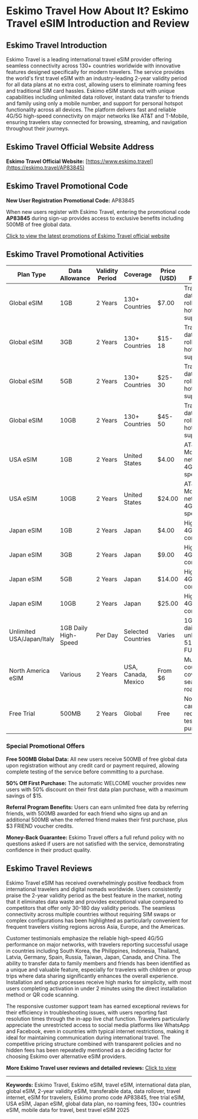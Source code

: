 # Eskimo Travel How About It? Eskimo Travel eSIM Introduction and Review

## Eskimo Travel Introduction

Eskimo Travel is a leading international travel eSIM provider offering seamless connectivity across 130+ countries worldwide with innovative features designed specifically for modern travelers. The service provides the world's first travel eSIM with an industry-leading 2-year validity period for all data plans at no extra cost, allowing users to eliminate roaming fees and traditional SIM card hassles. Eskimo eSIM stands out with unique capabilities including unlimited data rollover, instant data transfer to friends and family using only a mobile number, and support for personal hotspot functionality across all devices. The platform delivers fast and reliable 4G/5G high-speed connectivity on major networks like AT&T and T-Mobile, ensuring travelers stay connected for browsing, streaming, and navigation throughout their journeys.

## Eskimo Travel Official Website Address

**Eskimo Travel Official Website:** [https://www.eskimo.travel](https://eskimo.travel/AP83845)

## Eskimo Travel Promotional Code

**New User Registration Promotional Code:** AP83845

When new users register with Eskimo Travel, entering the promotional code **AP83845** during sign-up provides access to exclusive benefits including 500MB of free global data. 

[Click to view the latest promotions of Eskimo Travel official website](https://eskimo.travel/AP83845)

## Eskimo Travel Promotional Activities

| Plan Type | Data Allowance | Validity Period | Coverage | Price (USD) | Key Features | Purchase Link |
|-----------|---------------|-----------------|----------|-------------|--------------|---------------|
| Global eSIM | 1GB | 2 Years | 130+ Countries | $7.00 | Transferable data, data rollover, hotspot support | [Buy Now](https://eskimo.travel/AP83845) |
| Global eSIM | 3GB | 2 Years | 130+ Countries | $15-18 | Transferable data, data rollover, hotspot support | [Buy Now](https://eskimo.travel/AP83845) |
| Global eSIM | 5GB | 2 Years | 130+ Countries | $25-30 | Transferable data, data rollover, hotspot support | [Buy Now](https://eskimo.travel/AP83845) |
| Global eSIM | 10GB | 2 Years | 130+ Countries | $45-50 | Transferable data, data rollover, hotspot support | [Buy Now](https://eskimo.travel/AP83845) |
| USA eSIM | 1GB | 2 Years | United States | $4.00 | AT&T/T-Mobile networks, 4G/5G speeds | [Buy Now](https://eskimo.travel/AP83845) |
| USA eSIM | 10GB | 2 Years | United States | $24.00 | AT&T/T-Mobile networks, 4G/5G speeds | [Buy Now](https://eskimo.travel/AP83845) |
| Japan eSIM | 1GB | 2 Years | Japan | $4.00 | High-speed 4G/5G connectivity | [Buy Now](https://eskimo.travel/AP83845) |
| Japan eSIM | 3GB | 2 Years | Japan | $9.00 | High-speed 4G/5G connectivity | [Buy Now](https://eskimo.travel/AP83845) |
| Japan eSIM | 5GB | 2 Years | Japan | $14.00 | High-speed 4G/5G connectivity | [Buy Now](https://eskimo.travel/AP83845) |
| Japan eSIM | 10GB | 2 Years | Japan | $25.00 | High-speed 4G/5G connectivity | [Buy Now](https://eskimo.travel/AP83845) |
| Unlimited USA/Japan/Italy | 1GB Daily High-Speed | Per Day | Selected Countries | Varies | 1GB 5G daily + unlimited 512kbps, FUP applies | [Buy Now](https://eskimo.travel/AP83845) |
| North America eSIM | Various | 2 Years | USA, Canada, Mexico | From $6 | Multi-country coverage, seamless roaming | [Buy Now](https://eskimo.travel/AP83845) |
| Free Trial | 500MB | 2 Years | Global | Free | No credit card required, test before purchase | [Sign Up Free](https://eskimo.travel/AP83845) |

### Special Promotional Offers

**Free 500MB Global Data:** All new users receive 500MB of free global data upon registration without any credit card or payment required, allowing complete testing of the service before committing to a purchase.

**50% Off First Purchase:** The automatic WELCOME voucher provides new users with 50% discount on their first data plan purchase, with a maximum savings of $15.

**Referral Program Benefits:** Users can earn unlimited free data by referring friends, with 500MB awarded for each friend who signs up and an additional 500MB when the referred friend makes their first purchase, plus $3 FRIEND voucher credits.

**Money-Back Guarantee:** Eskimo Travel offers a full refund policy with no questions asked if users are not satisfied with the service, demonstrating confidence in their product quality.

## Eskimo Travel Reviews

Eskimo Travel eSIM has received overwhelmingly positive feedback from international travelers and digital nomads worldwide. Users consistently praise the 2-year validity period as the best feature in the market, noting that it eliminates data waste and provides exceptional value compared to competitors that offer only 30-180 day validity periods. The seamless connectivity across multiple countries without requiring SIM swaps or complex configurations has been highlighted as particularly convenient for frequent travelers visiting regions across Asia, Europe, and the Americas.

Customer testimonials emphasize the reliable high-speed 4G/5G performance on major networks, with travelers reporting successful usage in countries including South Korea, the Philippines, Indonesia, Thailand, Latvia, Germany, Spain, Russia, Taiwan, Japan, Canada, and China. The ability to transfer data to family members and friends has been identified as a unique and valuable feature, especially for travelers with children or group trips where data sharing significantly enhances the overall experience. Installation and setup processes receive high marks for simplicity, with most users completing activation in under 2 minutes using the direct installation method or QR code scanning.

The responsive customer support team has earned exceptional reviews for their efficiency in troubleshooting issues, with users reporting fast resolution times through the in-app live chat function. Travelers particularly appreciate the unrestricted access to social media platforms like WhatsApp and Facebook, even in countries with typical internet restrictions, making it ideal for maintaining communication during international travel. The competitive pricing structure combined with transparent policies and no hidden fees has been repeatedly mentioned as a deciding factor for choosing Eskimo over alternative eSIM providers.

**More Eskimo Travel user reviews and detailed reviews:** [Click to view](https://eskimo.travel/AP83845)

***

**Keywords:** Eskimo Travel, Eskimo eSIM, travel eSIM, international data plan, global eSIM, 2-year validity eSIM, transferable data, data rollover, travel internet, eSIM for travelers, Eskimo promo code AP83845, free trial eSIM, USA eSIM, Japan eSIM, global data plan, no roaming fees, 130+ countries eSIM, mobile data for travel, best travel eSIM 2025

